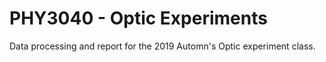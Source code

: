 # PHY3040 - Optic Experiments
Data processing and report for the 2019 Automn's Optic experiment class. 
